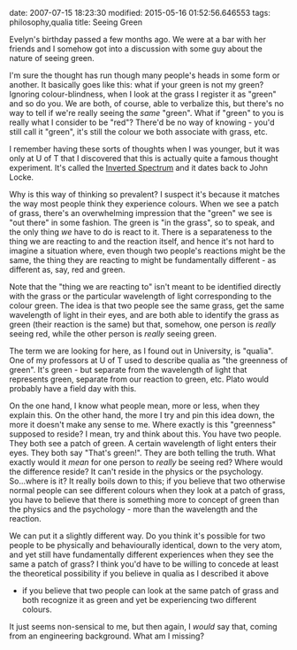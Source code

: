 date: 2007-07-15 18:23:30
modified: 2015-05-16 01:52:56.646553
tags: philosophy,qualia
title: Seeing Green

Evelyn's birthday passed a few months ago. We were at a bar with her friends
and I somehow got into a discussion with some guy about the nature of seeing
green.

I'm sure the thought has run though many people's heads in some form or
another. It basically goes like this: what if your green is not my green?
Ignoring colour-blindness, when I look at the grass I register it as "green"
and so do you.  We are both, of course, able to verbalize this, but there's
no way to tell if we're really seeing the *same* "green". What if "green" to
you is really what I consider to be "red"? There'd be no way of knowing -
you'd still call it "green", it's still the colour we both associate with
grass, etc.

I remember having these sorts of thoughts when I was younger, but it was
only at U of T that I discovered that this is actually quite a famous
thought experiment. It's called the [Inverted Spectrum][1] and it dates back
to John Locke.

Why is this way of thinking so prevalent? I suspect it's because it matches
the way most people think they experience colours. When we see a patch of
grass, there's an overwhelming impression that the "green" we see is "out
there" in some fashion. The green is "in the grass", so to speak, and the
only thing *we* have to do is react to it. There is a separateness to the
thing we are reacting to and the reaction itself, and hence it's not hard to
imagine a situation where, even though two people's reactions might be the
same, the thing they are reacting to might be fundamentally different - as
different as, say, red and green.

Note that the "thing we are reacting to" isn't meant to be identified
directly with the grass or the particular wavelength of light corresponding
to the colour green. The idea is that two people see the same grass, get the
same wavelength of light in their eyes, and are both able to identify the
grass as green (their reaction is the same) but that, somehow, one person is
*really* seeing red, while the other person is *really* seeing green.

The term we are looking for here, as I found out in University, is
"qualia". One of my professors at U of T used to describe qualia as "the
greenness of green". It's green - but separate from the wavelength of light
that represents green, separate from our reaction to green, etc. Plato would
probably have a field day with this.

On the one hand, I know what people mean, more or less, when they explain
this. On the other hand, the more I try and pin this idea down, the more it
doesn't make any sense to me. Where exactly is this "greenness" supposed to
reside? I mean, try and think about this. You have two people. They both see
a patch of green. A certain wavelength of light enters their eyes. They both
say "That's green!". They are both telling the truth. What exactly would it
*mean* for one person to *really* be seeing red? Where would the difference
reside? It can't reside in the physics or the psychology. So...where is it?
It really boils down to this; if you believe that two otherwise normal
people can see different colours when they look at a patch of grass, you
have to believe that there is something more to concept of green than the
physics and the psychology - more than the wavelength and the reaction.

We can put it a slightly different way. Do you think it's possible for two
people to be physically and behaviourally identical, down to the very atom,
and yet still have fundamentally different experiences when they see the
same a patch of grass? I think you'd have to be willing to concede at least
the theoretical possibility if you believe in qualia as I described it above
- if you believe that two people can look at the same patch of grass and
both recognize it as green and yet be experiencing two different colours.

It just seems non-sensical to me, but then again, I *would* say that, coming
from an engineering background. What am I missing?

[1]: http://en.wikipedia.org/wiki/Inverted_spectrum
